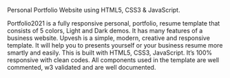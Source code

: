 Personal Portfolio Website using HTML5, CSS3 & JavaScript.

Portfolio2021 is a fully responsive personal, portfolio, resume template that consists of 5 colors, Light and Dark demos. It has many features of a business website. Upvesh is a simple, modern, creative and responsive template. It will help you to presents yourself or your business resume more smartly and easily. This is built with HTML5, CSS3, JavaScript. It’s 100% responsive with clean codes. All components used in the template are well commented, w3 validated and are well documented.
